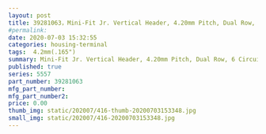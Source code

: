 ```yaml
---
layout: post
title: 39281063，Mini-Fit Jr. Vertical Header, 4.20mm Pitch, Dual Row, 6 Circuits, without Snap-in Plastic Peg PCB Lock, Tin, Natural
#permalink: 
date: 2020-07-03 15:32:55
categories: housing-terminal
tags:  4.2mm(.165")
summary: Mini-Fit Jr. Vertical Header, 4.20mm Pitch, Dual Row, 6 Circuits, without Snap-in Plastic Peg PCB Lock, Tin, Natural
published: true 
series: 5557
part_number: 39281063
mfg_part_number: 
mfg_part_number2: 
price: 0.00
thumb_img: static/202007/416-thumb-20200703153348.jpg
small_img: static/202007/416-20200703153348.jpg
---
```



